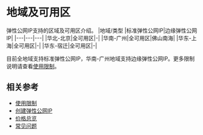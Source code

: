 # 地域及可用区
弹性公网IP支持的区域及可用区介绍。
|地域/类型 |标准弹性公网IP|边缘弹性公网IP|
|---|---|---|
|华北-北京|全可用区|-|
|华南-广州|全可用区|佛山南海|
|华东-上海|全可用区|-|
|华东-宿迁|全可用区|-| 

目前全地域支持标准弹性公网IP，华南-广州地域支持边缘弹性公网IP。更多限制说明请查看[使用限制](Restrictions.md)。

## 相关参考
- [使用限制](Restrictions.md)
- [创建弹性公网IP](../Operation-Guide/Elastic-IP-Management/Create-Elastic-IP.md)
- [价格总览](../Pricing/Price-Overview.md)
- [常见问题](../FAQ/FAQ.md)





































